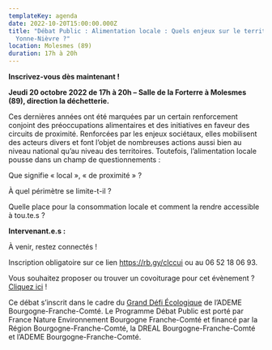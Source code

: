 ```yaml
---
templateKey: agenda
date: 2022-10-20T15:00:00.000Z
title: "Débat Public : Alimentation locale : Quels enjeux sur le territoire
  Yonne-Nièvre ?"
location: Molesmes (89)
duration: 17h à 20h
---
```

**I﻿nscrivez-vous dès maintenant !**



**Jeudi 20 octobre 2022 de 17h à 20h – Salle de la Forterre à Molesmes (89), direction la déchetterie.**

Ces dernières années ont été marquées par un certain renforcement conjoint des préoccupations alimentaires et des initiatives en faveur des circuits de proximité. Renforcées par les enjeux sociétaux, elles mobilisent des acteurs divers et font l’objet de nombreuses actions aussi bien au niveau national qu’au niveau des territoires. Toutefois, l’alimentation locale pousse dans un champ de questionnements :

Que signifie « local », « de proximité » ?

À quel périmètre se limite-t-il ?

Quelle place pour la consommation locale et comment la rendre accessible à tou.te.s ?



**Intervenant.e.s :**

À venir, restez connectés !



Inscription obligatoire sur ce lien <https://rb.gy/clccui> ou au 06 52 18 06 93.

Vous souhaitez proposer ou trouver un covoiturage pour cet évènement ? [Cliquez ici](https://rb.gy/aakn9y) !



Ce débat s’inscrit dans le cadre du [Grand Défi Écologique](https://www.legranddefiecologique.ademe.fr/) de l’ADEME Bourgogne-Franche-Comté. Le Programme Débat Public est porté par France Nature Environnement Bourgogne Franche-Comté et financé par la Région Bourgogne-Franche-Comté, la DREAL Bourgogne-Franche-Comté et l’ADEME Bourgogne-Franche-Comté.